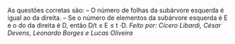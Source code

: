 As questões corretas são:
– O número de folhas da subárvore esquerda é igual ao da direita.
– Se o número de elementos da subárvore esquerda é E e o do da direita é D, então D/t ≤ E ≤ t ·D.
*Feito por: Cícero Libardi, César Devens, Leonardo Borges e Lucas Oliveira*